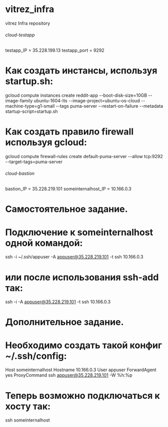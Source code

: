 # vitrez_infra
vitrez Infra repository

###### cloud-testapp ##########################################

testapp_IP = 35.228.199.13
testapp_port = 9292

# Как создать инстансы, используя startup.sh:
gcloud compute instances create reddit-app --boot-disk-size=10GB --image-family ubuntu-1604-lts --image-project=ubuntu-os-cloud --machine-type=g1-small --tags puma-server --restart-on-failure --metadata startup-script=startup.sh

# Как создать правило firewall используя gcloud:
gcloud compute firewall-rules create default-puma-server --allow tcp:9292 --target-tags=puma-server


###### cloud-bastion ############################################

bastion_IP = 35.228.219.101
someinternalhost_IP = 10.166.0.3

# Самостоятельное задание.
# Подключение к someinternalhost одной командой:
ssh -i ~/.ssh/appuser -A appuser@35.228.219.101 -t ssh 10.166.0.3

# или после использования ssh-add так:
ssh -i -A appuser@35.228.219.101 -t ssh 10.166.0.3

# Дополнительное задание.
# Необходимо создать такой конфиг ~/.ssh/config:
Host    someinternalhost
        Hostname 10.166.0.3
        User appuser
        ForwardAgent yes
        ProxyCommand ssh appuser@35.228.219.101 -W %h:%p
# Теперь возможно подключаться к хосту так:
ssh someinternalhost
